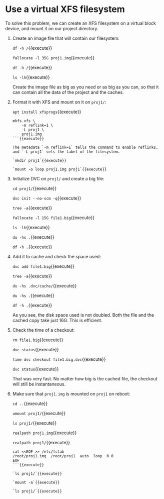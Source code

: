 # Use a virtual XFS filesystem

To solve this problem, we can create an XFS filesystem on a virtual
block device, and mount it on our project directory.

1. Create an image file that will contain our filesystem:
   
   `df -h /`{{execute}}
   
   `fallocate -l 35G proj1.img`{{execute}}
   
   `df -h /`{{execute}}
   
   `ls -lh`{{execute}}
   
   Create the image file as big as you need or as big as you can, so
   that it can contain all the data of the project and the caches.

2. Format it with XFS and mount on it on `proj1/`:

   `apt install xfsprogs`{{execute}}

   ```
   mkfs.xfs \
       -m reflink=1 \
       -L proj1 \
       proj1.img
   ```{{execute}}
   
   The metadata `-m reflink=1` tells the command to enable reflinks,
   and `-L proj1` sets the label of the filesystem.

   `mkdir proj1`{{execute}}
   
   `mount -o loop proj1.img proj1`{{execute}}
   
3. Initialize DVC on `proj1/` and create a big file:

   `cd proj1/`{{execute}}
   
   `dvc init --no-scm -q`{{execute}}
   
   `tree -a`{{execute}}
   
   `fallocate -l 15G file1.big`{{execute}}
   
   `ls -lh`{{execute}}
   
   `du -hs .`{{execute}}
   
   `df -h .`{{execute}}
   
4. Add it to cache and check the space used:
   
   `dvc add file1.big`{{execute}}
   
   `tree -a`{{execute}}
   
   `du -hs .dvc/cache/`{{execute}}
   
   `du -hs .`{{execute}}

   `df -h .`{{execute}}
   
   As you see, the disk space used is not doubled. Both the file and
   the cached copy take just 16G. This is efficient.
   
5. Check the time of a checkout:

   `rm file1.big`{{execute}}
   
   `dvc status`{{execute}}

   `time dvc checkout file1.big.dvc`{{execute}}
   
   `dvc status`{{execute}}
   
   That was very fast. No matter how big is the cached file, the
   checkout will still be instantaneous.
   
6. Make sure that `proj1.img` is mounted on `proj1` on reboot:

   `cd ..`{{execute}}
   
   `umount proj1/`{{execute}}
   
   `ls proj1/`{{execute}}
   
   `realpath proj1.img`{{execute}}
   
   `realpath proj1/`{{execute}}
   
   ```
   cat <<EOF >> /etc/fstab
   /root/proj1.img  /root/proj1  auto  loop  0 0
   EOF
   ```{{execute}}

   `ls proj1/`{{execute}}
   
   `mount -a`{{execute}}
   
   `ls proj1/`{{execute}}
